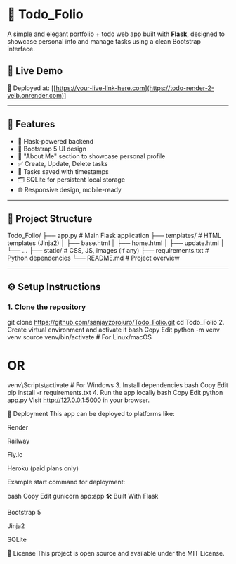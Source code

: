 # 📝 Todo_Folio

A simple and elegant portfolio + todo web app built with **Flask**, designed to showcase personal info and manage tasks using a clean Bootstrap interface.


## 🔗 Live Demo

🚀 Deployed at: [[https://your-live-link-here.com](https://todo-render-2-yelb.onrender.com)]

---

## 📌 Features

- 🔐 Flask-powered backend
- 🎨 Bootstrap 5 UI design
- 🧠 "About Me" section to showcase personal profile
- ✅ Create, Update, Delete tasks
- 📅 Tasks saved with timestamps
- 🗂 SQLite for persistent local storage
- 🌐 Responsive design, mobile-ready

---

## 📂 Project Structure

Todo_Folio/
├── app.py # Main Flask application
├── templates/ # HTML templates (Jinja2)
│ ├── base.html
│ ├── home.html
│ ├── update.html
│ └── ...
├── static/ # CSS, JS, images (if any)
├── requirements.txt # Python dependencies
└── README.md # Project overview


---

## ⚙️ Setup Instructions

### 1. Clone the repository

git clone https://github.com/sanjayzorojuro/Todo_Folio.git
cd Todo_Folio
2. Create virtual environment and activate it
bash
Copy
Edit
python -m venv venv
source venv/bin/activate  # For Linux/macOS
# OR
venv\Scripts\activate     # For Windows
3. Install dependencies
bash
Copy
Edit
pip install -r requirements.txt
4. Run the app locally
bash
Copy
Edit
python app.py
Visit http://127.0.0.1:5000 in your browser.

🚀 Deployment
This app can be deployed to platforms like:

Render

Railway

Fly.io

Heroku (paid plans only)

Example start command for deployment:

bash
Copy
Edit
gunicorn app:app
🛠 Built With
Flask

Bootstrap 5

Jinja2

SQLite

📜 License
This project is open source and available under the MIT License.





